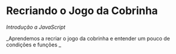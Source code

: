 # Recriando o Jogo da Cobrinha

_Introdução a JavaScript_

_Aprendemos a recriar o jogo da cobrinha e entender um pouco de condições e funções _